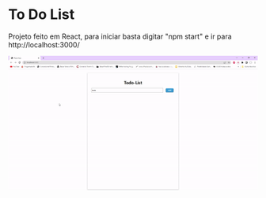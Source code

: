 <h1>To Do List</h1>

Projeto feito em React, para iniciar basta digitar "npm start" e ir para http://localhost:3000/

<p aling="center">
  <img src="/public/Gif.gif"> 
</p>

